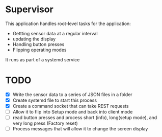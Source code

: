 # Supervisor

This application handles root-level tasks for the application:

* Gettting sensor data at a regular interval
* updating the display
* Handling button presses
* Flipping operating modes

It runs as part of a systemd service

# TODO
- [X] Write the sensor data to a series of JSON files in a folder
- [x] Create systemd file to start this process
- [X] Create a command socket that can take REST requests
- [ ] Allow it to flip into Setup mode and back into client mode
- [ ] read button presses and process short (info), long(setup mode), and very long press (Factory reset)
- [ ] Process messages that will allow it to change the screen display
